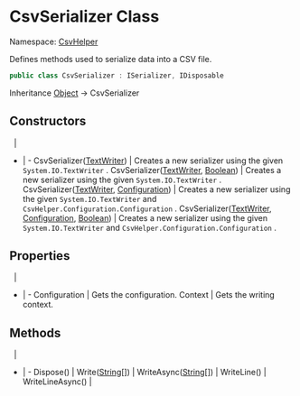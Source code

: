 # CsvSerializer Class

Namespace: [CsvHelper](/api/CsvHelper)

Defines methods used to serialize data into a CSV file.

```cs
public class CsvSerializer : ISerializer, IDisposable
```

Inheritance [Object](https://docs.microsoft.com/en-us/dotnet/api/system.object) -> CsvSerializer

## Constructors
&nbsp; | &nbsp;
- | -
CsvSerializer([TextWriter](https://docs.microsoft.com/en-us/dotnet/api/system.io.textwriter)) | Creates a new serializer using the given ``System.IO.TextWriter`` .
CsvSerializer([TextWriter](https://docs.microsoft.com/en-us/dotnet/api/system.io.textwriter), [Boolean](https://docs.microsoft.com/en-us/dotnet/api/system.boolean)) | Creates a new serializer using the given ``System.IO.TextWriter`` .
CsvSerializer([TextWriter](https://docs.microsoft.com/en-us/dotnet/api/system.io.textwriter), [Configuration](/api/CsvHelper.Configuration/Configuration)) | Creates a new serializer using the given ``System.IO.TextWriter`` and ``CsvHelper.Configuration.Configuration`` .
CsvSerializer([TextWriter](https://docs.microsoft.com/en-us/dotnet/api/system.io.textwriter), [Configuration](/api/CsvHelper.Configuration/Configuration), [Boolean](https://docs.microsoft.com/en-us/dotnet/api/system.boolean)) | Creates a new serializer using the given ``System.IO.TextWriter`` and ``CsvHelper.Configuration.Configuration`` .

## Properties
&nbsp; | &nbsp;
- | -
Configuration | Gets the configuration.
Context | Gets the writing context.

## Methods
&nbsp; | &nbsp;
- | -
Dispose() | 
Write([String[]](https://docs.microsoft.com/en-us/dotnet/api/system.string[])) | 
WriteAsync([String[]](https://docs.microsoft.com/en-us/dotnet/api/system.string[])) | 
WriteLine() | 
WriteLineAsync() | 
